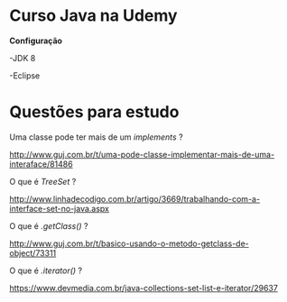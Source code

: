 Curso Java na Udemy
===================

**Configuração**

-JDK 8

-Eclipse


Questões para estudo
====================

Uma classe pode ter mais de um _implements_ ?

http://www.guj.com.br/t/uma-pode-classe-implementar-mais-de-uma-interaface/81486

O que é _TreeSet_ ?

http://www.linhadecodigo.com.br/artigo/3669/trabalhando-com-a-interface-set-no-java.aspx

O que é _.getClass()_ ?

http://www.guj.com.br/t/basico-usando-o-metodo-getclass-de-object/73311

O que é _.iterator()_ ?

https://www.devmedia.com.br/java-collections-set-list-e-iterator/29637

